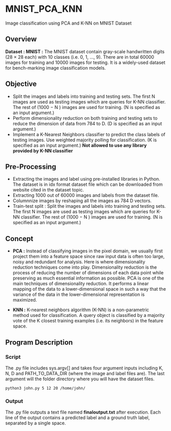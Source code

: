 # MNIST_PCA_KNN

Image classification using PCA and K-NN on MNIST Dataset

## Overview

**Dataset : MNIST :**
The MNIST dataset contain gray-scale handwritten digits (28 × 28 each) with 10 classes
(i.e. 0, 1, ..., 9). There are in total 60000 images for training and 10000 images for testing.
It is a widely-used dataset for bench-marking image classification models.

## Objective

- Split the images and labels into training and testing sets. The first N images are used as testing images which are queries for K-NN classifier. The rest of (1000 − N ) images are used for training. (N is specified as an input argument.)
- Perform dimensionality reduction on both training and testing sets to reduce the dimension of data from 784 to D. (D is specified as an input argument.)
- Implement a K-Nearest Neighbors classifier to predict the class labels of testing images. Use weighted majority polling for classification. (K is specified as an input argument.)
**Not allowed to use any library provided by K-NN classifier**

## Pre-Processing

- Extracting the images and label using pre-installed libraries in Python. The dataset is in idx format dataset file which can be downloaded from website cited in the dataset topic.
- Extracting 1000 out of 60000 images and labels from the dataset file.
- Columnnize images by reshaping all the images as 784 D vectors.
- Train-test split : Split the images and labels into training and testing sets. The first N images are used as testing images which are queries for K-NN classifier. The rest of (1000 − N ) images are used for training. (N is specified as an input argument.)

## Concept

- **PCA :**
Instead of classifying images in the pixel domain, we usually first project them into a feature space since raw input data is often too large, noisy and redundant for analysis. Here is where dimensionality reduction techniques come into play. Dimensionality reduction is the process of reducing the number of dimensions of each data point while preserving as much essential information as possible. PCA is one of the main techniques of dimensionality reduction. It performs a linear mapping of the data to a lower-dimensional space in such a way that the variance of the data in the lower-dimensional representation is maximized.

- **KNN :**
K-nearest neighbors algorithm (K-NN) is a non-parametric method used for classification. A query object is classified by a majority vote of the K closest training examples (i.e. its neighbors) in the feature space.

## Program Description

### Script

The .py file includes sys.argv[] and takes four argument inputs including K, N, D and PATH_TO_DATA_DIR (where the image and label files are). The last argument will the folder directory where you will have the dataset files.
```
python3 john.py 5 12 20 /home/john/
```

### Output

The .py file outputs a text file named **finaloutput.txt** after execution. Each line of the output contains a predicted label and a ground truth label, separated by a single space.
